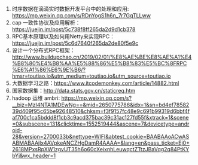 1. 时序数据在滴滴实时数据开发平台中的处理和应用:
https://mp.weixin.qq.com/s/RDnYogS1h6n_7r7GqTLLww
2. cap 一致性协议及应用解析：https://juejin.im/post/5c738f8ff265da2d9d1cb378
3. RPC基本原理以及如何用Netty来实现RPC：https://juejin.im/post/5c6d7640f265da2de80f5e9c
4. 设计一个分布式RPC框架：
http://www.buildupchao.cn/2019/02/01/%E8%AE%BE%E8%AE%A1%E4%B8%80%E4%B8%AA%E5%88%86%E5%B8%83%E5%BC%8FRPC%E6%A1%86%E6%9E%B6/?hmsr=toutiao.io&utm_medium=toutiao.io&utm_source=toutiao.io
5. 大数据学习之路：https://www.itcodemonkey.com/article/14882.html
6. 国家数据集：http://data.stats.gov.cn/staticreq.htm
7. hadoop 运维 ambri: https://mp.weixin.qq.com/s?__biz=MzI4NTA1MDEwNg==&mid=2650775786&idx=1&sn=bd4ef7858239d409f95c65be92648510&chksm=f3f9157fc48e9c691b99319d6bbf4faf700c1ca5bddd8f1cb3c9acd375bac39c31ac127fd55f&xtrack=1&scene=0&subscene=131&clicktime=1552519444&ascene=7&devicetype=android-28&version=2700033b&nettype=WIFI&abtest_cookie=BAABAAoACwASABMABAAjlx4AVpkeANCZHgDamR4AAAA=&lang=en&pass_ticket=Ej0+2618MPxsRpXW1zgvUT35h6o60cXeixnhLeuwqctZTtzJBaVqg2q84PtKYbYj&wx_header=1